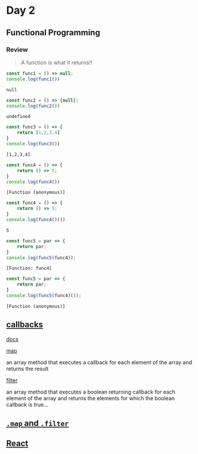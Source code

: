 # Day 2


## Functional Programming


### Review


> A function is what it returns!!


```javascript
const func1 = () => null;
console.log(func1())
```
`null`
<!-- .element: class="fragment" data-fragment-index="1" -->


```javascript
const func2 = () => {null};
console.log(func2())
```
`undefined`
<!-- .element: class="fragment" data-fragment-index="1" -->


```javascript
const func3 = () => {
    return [1,2,3,4]
}
console.log(func3())
```
`[1,2,3,4]`
<!-- .element: class="fragment" data-fragment-index="1" -->


```javascript
const func4 = () => {
    return () => 5;
}
console.log(func4())
```
`[Function (anonymous)]`
<!-- .element: class="fragment" data-fragment-index="1" -->

```javascript
const func4 = () => {
    return () => 5;
}
console.log(func4()())
```
<!-- .element: class="fragment" data-fragment-index="2" -->
`5`
<!-- .element: class="fragment" data-fragment-index="3" -->


```javascript
const func5 = par => {
    return par;
}
console.log(func5(func4));
```
`[Function: func4]`
<!-- .element: class="fragment" data-fragment-index="1" -->

```javascript
const func5 = par => {
    return par;
}
console.log(func5(func4)());
```
<!-- .element: class="fragment" data-fragment-index="2" -->
`[Function (anonymous)]`
<!-- .element: class="fragment" data-fragment-index="3" -->



## [callbacks](https://github.com/tmax818/mern_march24/blob/main/lectures/02day/demos/callbacks.js)

[docs](https://developer.mozilla.org/en-US/docs/Glossary/Callback_function)


[map](https://developer.mozilla.org/en-US/docs/Web/JavaScript/Reference/Global_Objects/Array/map)

an array method that executes a callback for each element of the array and returns the result
<!-- .element: class="fragment" data-fragment-index="2" -->


[filter](https://developer.mozilla.org/en-US/docs/Web/JavaScript/Reference/Global_Objects/Array/filter)

an array method that executes a boolean returning callback for each element of the array and returns the elements for which the boolean callback is true...
<!-- .element: class="fragment" data-fragment-index="2" -->






## [`.map` and `.filter`](https://github.com/tmax818/mern_march24/blob/main/lectures/02day/demos/mapAndFilter.js)



## [React](https://react.dev/)







